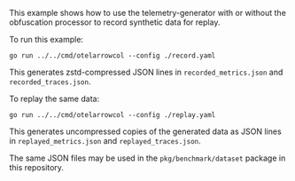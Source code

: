 This example shows how to use the telemetry-generator with or without
the obfuscation processor to record synthetic data for replay.  

To run this example:

```
go run ../../cmd/otelarrowcol --config ./record.yaml
```

This generates zstd-compressed JSON lines in `recorded_metrics.json` and `recorded_traces.json`.

To replay the same data:

```
go run ../../cmd/otelarrowcol --config ./replay.yaml
```

This generates uncompressed copies of the generated data as JSON lines
in `replayed_metrics.json` and `replayed_traces.json`.

The same JSON files may be used in the `pkg/benchmark/dataset` package
in this repository.
